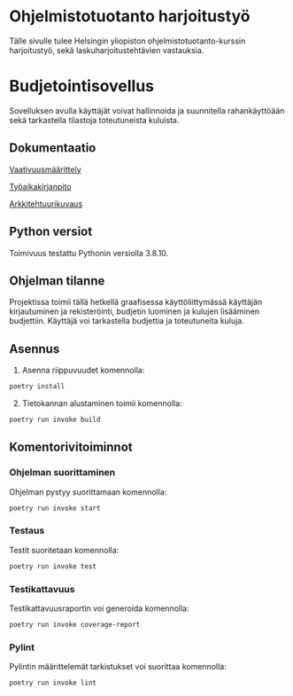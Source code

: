 # Ohjelmistotuotanto harjoitustyö

Tälle sivulle tulee Helsingin yliopiston ohjelmistotuotanto-kurssin harjoitustyö, sekä laskuharjoitustehtävien vastauksia.

# Budjetointisovellus

Sovelluksen avulla käyttäjät voivat hallinnoida ja suunnitella rahankäyttöään sekä tarkastella tilastoja toteutuneista kuluista.

## Dokumentaatio

[Vaativuusmäärittely](https://github.com/hhautajarvi/ot2021/blob/master/dokumentaatio/vaatimusmaarittely.md)

[Työaikakirjanpito](https://github.com/hhautajarvi/ot2021/blob/master/dokumentaatio/tyoaikakirjanpito.md)

[Arkkitehtuurikuvaus](https://github.com/hhautajarvi/ot2021/blob/master/dokumentaatio/arkkitehtuuri.md)

## Python versiot

Toimivuus testattu Pythonin versiolla 3.8.10.

## Ohjelman tilanne

Projektissa toimii tällä hetkellä graafisessa käyttöliittymässä käyttäjän kirjautuminen ja rekisteröinti, budjetin luominen ja kulujen lisääminen budjettiin. Käyttäjä voi tarkastella budjettia ja toteutuneita kuluja.

## Asennus

1. Asenna riippuvuudet komennolla:

```bash
poetry install
```

2. Tietokannan alustaminen toimii komennolla:

```bash
poetry run invoke build
```

## Komentorivitoiminnot

### Ohjelman suorittaminen

Ohjelman pystyy suorittamaan komennolla:

```bash
poetry run invoke start
```

### Testaus

Testit suoritetaan komennolla:

```bash
poetry run invoke test
```

### Testikattavuus

Testikattavuusraportin voi generoida komennolla:

```bash
poetry run invoke coverage-report
```

### Pylint

Pylintin määrittelemät tarkistukset voi suorittaa komennolla:

```bash
poetry run invoke lint
```
